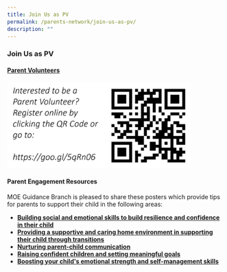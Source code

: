 ```yaml
---
title: Join Us as PV
permalink: /parents-network/join-us-as-pv/
description: ""
---
```

### **Join Us as PV**
####  [Parent Volunteers](https://docs.google.com/forms/d/e/1FAIpQLSetdFFNxyCwmdiyYhfcOVjL3mdon0ZGyDBb7IbnEJcZ_R3pzQ/viewform?c=0&w=1)

<img src="/images/pvqr.jpeg" style="width:85%">

#### **Parent Engagement Resources**
MOE Guidance Branch is pleased to share these posters which provide tips for parents to support their child in the following areas:

* **[Building social and emotional skills to build resilience and confidence in their child](/files/parentengagement1.pdf)**
* **[Providing a supportive and caring home environment in supporting their child through transitions](/files/parentengagement2.pdf)**
* **[Nurturing parent-child communication](/files/parentengagement3.pdf)**
* **[Raising confident children and setting meaningful goals](/files/parentengagement4.pdf)**
* **[Boosting your child's emotional strength and self-management skills](/files/parentengagement5.pdf)**